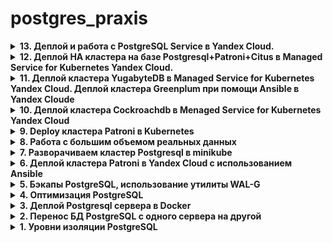 # postgres_praxis
<details>
<summary> <b>13. Деплой и работа c PostgreSQL Service в Yandex Cloud. </b></summary>

Для поднятия кластера PostgreSQL средствами Terraform будем использовать репозиторий
```
git clone git@github.com:terraform-yc-modules/terraform-yc-postgresql.git
```
За основу берем готовый пример из папки terraform-yc-postgresql/examples/2-multi-node.
Модифицирем его. Создаем файл с параметрами terraform для нашего облака HW13/terraform_postgres_cluster/terraform.tfstate. К тому же нам будет нужна еще одна ВМ для postgresql-client-15, который будем использовать для подключения к нашему кластеру и загрузки данных.
```
cd HW13/terraform_postgres_cluster
terraform init
terraform apply
```
Далее устанавдиваем на нашу дополнтельную ВМ postgresql-client с использованием Ansible.
```
cd ../ansible
ansible-playbook postgres_install.yml
```
файл HW13/ansible/inventory заполняется автоматически средствами Terraform
Итак имеем развернутый кластер
```
yc managed-postgresql host list   --cluster-name one-two-tree
+-------------------------------------------+----------------------+---------+--------+---------------+-----------+-------------------------------------------+
|                   NAME                    |      CLUSTER ID      |  ROLE   | HEALTH |    ZONE ID    | PUBLIC IP |            REPLICATION SOURCE             |
+-------------------------------------------+----------------------+---------+--------+---------------+-----------+-------------------------------------------+
| rc1a-w6fh7kaslslk88ij.mdb.yandexcloud.net | c9q2bl3ga26ml3qv9tpg | MASTER  | ALIVE  | ru-central1-a | true      |                                           |
| rc1b-ej3ku3oa9ytxs2oh.mdb.yandexcloud.net | c9q2bl3ga26ml3qv9tpg | REPLICA | ALIVE  | ru-central1-b | true      | rc1b-m3vb4iqiyr9y8bax.mdb.yandexcloud.net |
| rc1b-m3vb4iqiyr9y8bax.mdb.yandexcloud.net | c9q2bl3ga26ml3qv9tpg | REPLICA | ALIVE  | ru-central1-b | true      |                                           |
+-------------------------------------------+----------------------+---------+--------+---------------+-----------+-------------------------------------------+
```
Меняем пароль созданого terraform пользователя через Web-консоль YC. Подключаемся к кластеру
```
psql 'host=c-c9q2bl3ga26ml3qv9tpg.rw.mdb.yandexcloud.net port=6432 sslmode=verify-full dbname=test1 user=test1 target_session_attrs=read-write'
```
Далее все по стандартной схеме. Создаем даблицу и грузим туда наш датасет uk_price
```
CREATE UNLOGGED TABLE public.uk_price (
    transaction_unique_identifier character(50),
    price character varying(50),
    date_of_transfer timestamp without time zone,
    postcode character varying(10),
    property_type character varying(10),
    "Old/New" character varying(10),
    duration character varying(10),
    paon character varying(100),
    saon character varying(50),
    street character varying(100),
    locality character varying(50),
    "Town/City" character varying(50),
    district character varying(50),
    county character varying(50),
    ppdcategory_type character varying(10),
    record_status character varying(10)
);
```
```
psql 'host=c-c9q2bl3ga26ml3qv9tpg.rw.mdb.yandexcloud.net port=6432 sslmode=verify-full dbname=test1 user=test1 target_session_attrs=read-write' -c "\COPY uk_price from '202304.csv' with CSV DELIMITER ','"
```
далее включаем логгирование для таблицы, чтоб данные появились на репликах

```
alter table uk_price set logged;
```
После окончания процесса подключаемся к любой реплике и делаем select
```
test1=> \timing
Timing is on.
test1=> select count(*) from  uk_price where property_type='S';
  count
---------
 7736105
(1 row)

Time: 5917.716 ms (00:05.918)
test1=>
```

</details>
<details>
<summary> <b>12. Деплой HA кластера на базе Postgresql+Patroni+Citus  в Managed Service for Kubernetes Yandex Cloud. </b></summary>

Поднимаем инфраструктуру в YC c помощью terraform состоящую кластера Kubernetes (3 ноды? имеющие каждая 16Gb memory, 4 CPU).

```
cd HW12/terraform_k8s;
terraform apply;
```
Подключаемся к кластеру
```
 yc managed-kubernetes cluster  get-credentials $(yc managed-kubernetes cluster list | sed '4!d' | awk '{print $2}')   --external --force
```
Развернем кластер Patroni+Citus, используя репозиторий 
```
git clone git@github.com:zalando/patroni.git
cd HW12/patroni/kuberbetes
```
Собираем docker-образ patromi+citus
```
docker build -f Dockerfile.citus -t mzabolotnov/patroni-citus-k8s:v1.0 .
```
и делам push в репозиторий для последующего использования в Yandex Cloud
```
docker push mzabolotnov/patroni-citus-k8s:v1.0
``` 
берем файлик citus_k8s.yaml и меняем наименование образа в нескольких месах на свой, только что собранный
```- name: *cluster_name
     image: mzabolotnov/patroni-citus-k8s:v1.0 
```
деплоим
```
kubectl apply -f citus_k8s.yaml
```
в итоге получаем
```
kubectl get pods -l cluster-name=citusdemo -L role
NAME            READY   STATUS    RESTARTS   AGE   ROLE
citusdemo-0-0   1/1     Running   0          46m   master
citusdemo-0-1   1/1     Running   0          46m   replica
citusdemo-0-2   1/1     Running   0          46m   replica
citusdemo-1-0   1/1     Running   0          46m   master
citusdemo-1-1   1/1     Running   0          46m   replica
citusdemo-2-0   1/1     Running   0          46m   master
citusdemo-2-1   1/1     Running   0          46m   replica
```
```
kubectl exec -ti citusdemo-0-0 -- bash
postgres@citusdemo-0-0:~$ patronictl list
+ Citus cluster: citusdemo ------------+--------------+-----------+----+-----------+
| Group | Member        | Host         | Role         | State     | TL | Lag in MB |
+-------+---------------+--------------+--------------+-----------+----+-----------+
|     0 | citusdemo-0-0 | 10.112.130.4 | Leader       | running   |  1 |           |
|     0 | citusdemo-0-1 | 10.112.128.6 | Sync Standby | streaming |  1 |         0 |
|     0 | citusdemo-0-2 | 10.112.129.7 | Replica      | streaming |  1 |         0 |
|     1 | citusdemo-1-0 | 10.112.129.5 | Leader       | running   |  1 |           |
|     1 | citusdemo-1-1 | 10.112.130.5 | Sync Standby | streaming |  1 |         0 |
|     2 | citusdemo-2-0 | 10.112.128.5 | Leader       | running   |  1 |           |
|     2 | citusdemo-2-1 | 10.112.129.6 | Sync Standby | streaming |  1 |         0 |
+-------+---------------+--------------+--------------+-----------+----+-----------+
```
```
postgres@citusdemo-0-0:~$ psql citus
psql (15.5 (Debian 15.5-1.pgdg120+1))
Type "help" for help.

citus=# CREATE TABLE public.uk_price (
     transaction_unique_identifier UUID PRIMARY KEY,
     price character varying(50),
     date_of_transfer timestamp without time zone,
     postcode character varying(10),
     property_type character varying(10),
     "Old/New" character varying(10),
     duration character varying(10),
     paon character varying(100),
     saon character varying(50),
     street character varying(100),
     locality character varying(50),
     "Town/City" character varying(50),
     district character varying(50),
     county character varying(50),
     ppdcategory_type character varying(10),
     record_status character varying(10)
);
CREATE TABLE
citus=# SELECT create_distributed_table('public.uk_price', 'transaction_unique_identifier');
 create_distributed_table
--------------------------

(1 row)
```
загружаем данные и делаем запрос
```
citus=# \timing
Timing is on.
citus=# \COPY uk_price from '202304.csv' with CSV DELIMITER ','
COPY 28276228
Time: 418442.863 ms (06:58.443)
citus=# SELECT * from pg_dist_partition;
 logicalrelid | partmethod |                                                          partkey                                                           | colocationid | repmodel | autoconverted
--------------+------------+----------------------------------------------------------------------------------------------------------------------------+--------------+----------+---------------
 uk_price     | h          | {VAR :varno 1 :varattno 1 :vartype 2950 :vartypmod -1 :varcollid 0 :varlevelsup 0 :varnosyn 1 :varattnosyn 1 :location -1} |            1 | s        | f
(1 row)

Time: 0.707 ms
citus=# SELECT * from citus_shards;
 table_name | shardid |   shard_name    | citus_table_type | colocation_id |   nodename   | nodeport | shard_size
------------+---------+-----------------+------------------+---------------+--------------+----------+------------
 uk_price   |  102008 | uk_price_102008 | distributed      |             1 | 10.112.128.5 |     5432 |  166068224
 uk_price   |  102009 | uk_price_102009 | distributed      |             1 | 10.112.129.5 |     5432 |  166100992
 uk_price   |  102010 | uk_price_102010 | distributed      |             1 | 10.112.128.5 |     5432 |  166289408
 uk_price   |  102011 | uk_price_102011 | distributed      |             1 | 10.112.129.5 |     5432 |  166117376
 uk_price   |  102012 | uk_price_102012 | distributed      |             1 | 10.112.128.5 |     5432 |  165658624
 uk_price   |  102013 | uk_price_102013 | distributed      |             1 | 10.112.129.5 |     5432 |  166076416
 uk_price   |  102014 | uk_price_102014 | distributed      |             1 | 10.112.128.5 |     5432 |  166838272
 uk_price   |  102015 | uk_price_102015 | distributed      |             1 | 10.112.129.5 |     5432 |  166182912
 uk_price   |  102016 | uk_price_102016 | distributed      |             1 | 10.112.128.5 |     5432 |  165724160
 uk_price   |  102017 | uk_price_102017 | distributed      |             1 | 10.112.129.5 |     5432 |  165421056
 uk_price   |  102018 | uk_price_102018 | distributed      |             1 | 10.112.128.5 |     5432 |  166051840
 uk_price   |  102019 | uk_price_102019 | distributed      |             1 | 10.112.129.5 |     5432 |  164667392
 uk_price   |  102020 | uk_price_102020 | distributed      |             1 | 10.112.128.5 |     5432 |  166084608
 uk_price   |  102021 | uk_price_102021 | distributed      |             1 | 10.112.129.5 |     5432 |  166043648
 uk_price   |  102022 | uk_price_102022 | distributed      |             1 | 10.112.128.5 |     5432 |  166035456
 uk_price   |  102023 | uk_price_102023 | distributed      |             1 | 10.112.129.5 |     5432 |  166567936
 uk_price   |  102024 | uk_price_102024 | distributed      |             1 | 10.112.128.5 |     5432 |  165953536
 uk_price   |  102025 | uk_price_102025 | distributed      |             1 | 10.112.129.5 |     5432 |  165715968
 uk_price   |  102026 | uk_price_102026 | distributed      |             1 | 10.112.128.5 |     5432 |  165502976
 uk_price   |  102027 | uk_price_102027 | distributed      |             1 | 10.112.129.5 |     5432 |  166158336
 uk_price   |  102028 | uk_price_102028 | distributed      |             1 | 10.112.128.5 |     5432 |  166723584
 uk_price   |  102029 | uk_price_102029 | distributed      |             1 | 10.112.129.5 |     5432 |  165584896
 uk_price   |  102030 | uk_price_102030 | distributed      |             1 | 10.112.128.5 |     5432 |  165675008
 uk_price   |  102031 | uk_price_102031 | distributed      |             1 | 10.112.129.5 |     5432 |  166060032
 uk_price   |  102032 | uk_price_102032 | distributed      |             1 | 10.112.128.5 |     5432 |  166060032
 uk_price   |  102033 | uk_price_102033 | distributed      |             1 | 10.112.129.5 |     5432 |  165756928
 uk_price   |  102034 | uk_price_102034 | distributed      |             1 | 10.112.128.5 |     5432 |  166182912
 uk_price   |  102035 | uk_price_102035 | distributed      |             1 | 10.112.129.5 |     5432 |  165208064
 uk_price   |  102036 | uk_price_102036 | distributed      |             1 | 10.112.128.5 |     5432 |  165830656
 uk_price   |  102037 | uk_price_102037 | distributed      |             1 | 10.112.129.5 |     5432 |  165888000
 uk_price   |  102038 | uk_price_102038 | distributed      |             1 | 10.112.128.5 |     5432 |  166682624
 uk_price   |  102039 | uk_price_102039 | distributed      |             1 | 10.112.129.5 |     5432 |  166518784
(32 rows)

Time: 40.663 ms
```
делаем аналитический запрос
```
citus=# select count(*) from  uk_price where property_type='S';
  count
---------
 7736105
(1 row)

Time: 1133.090 ms (00:01.133)
```


</details>
<details>
<summary> <b>11. Деплой кластера YugabyteDB  в Managed Service for Kubernetes Yandex Cloud. Деплой кластера Greenplum при помощи Ansible в Yandex Cloude</b></summary>

Деплой кластера YugabyteDB  в Menaged Service for Kubernetes YC

Поднимаем инфраструктуру в YC c помощью terraform состоящую кластера Kubernetes (3 ноды).

```
cd HW11/terraform_yugabyte;
terraform apply;
```
Подключаемся к кластеру
```
 yc managed-kubernetes cluster  get-credentials $(yc managed-kubernetes cluster list | sed '4!d' | awk '{print $2}')   --external --force
```
Добавляем репозторий Helm
```
helm repo add yugabytedb https://charts.yugabyte.com
helm repo update
```
Срздаем namespase yb-demo
```
kubectl create namespace yb-demo
```
разворачиваем наш Yugabyte-db кластер
```
helm install yb-demo yugabytedb/yugabyte --namespace yb-demo --wait
``` 
подключаемся к поду и скачиваем наш dataset для загрузки
```
kubectl exec --namespace yb-demo -it yb-tserver-0 bash
```
внутри пода вводим команду
```
# curl -o 202304.csv 'https://<link>/202304.csv
```
подключаемся к кластеру с помощью клиента ysqlsh
```
kubectl exec --namespace yb-demo -it yb-tserver-0 -- /home/yugabyte/bin/ysqlsh -h yb-tserver-0.yb-tservers.yb-demo
```
создаем таблицу
```
yugabyte=# CREATE TABLE public.uk_price (
    transaction_unique_identifier character(50),
    price character varying(50),
    date_of_transfer timestamp without time zone,
    postcode character varying(10),
    property_type character varying(10),
    "Old/New" character varying(10),
    duration character varying(10),
    paon character varying(100),
    saon character varying(50),
    street character varying(100),
    locality character varying(50),
    "Town/City" character varying(50),
    district character varying(50),
    county character varying(50),
    ppdcategory_type character varying(10),
    record_status character varying(10)
);
```
загружаем данные
```
\COPY uk_price from '202304.csv' with CSV DELIMITER ','
```
и далее делаем выборку
```
yugabyte=# select count(*) from  uk_price where property_type='S';
  count
---------
 7736105
(1 row)

Time: 5404.447 ms (00:05.404)
yugabyte=#
```
Т.е. наш результат 5404.447 ms

Деплой кластера Greenplum при помощи Ansible в Yandex Cloude
Поднимаем инфраструктуру в YC c помощью terraform состоящую из двух нод (Ubuntu 18.04,4core,16Гб).

```
cd HW11/terraform_greenplum
terraform apply;
```
для простоты одну ноду выделим под master, другую под segment
за основу берем репозиторий
https://git.angara.cloud/gbgreenplum/greenplum.playbook.core
клонируем
```
git clone https://git.angara.cloud/gbgreenplum/greenplum.playbook.core.git
```
Далее вводим команды
```
cd ./greenplum.playbook.core
./switch_distr.bash ubuntu18.04
```
А вот далее, чтобы эта конструкция заработала, надо в папку greenplum.playbook.core положить файлик вида gp.tar.gz с дистрибутивом GreenPlum.
А для этого проделываем следующее. Заходим по ssh на один из двух хостов и устанавливаем GreenPlumDB пакет, как это описано в мануале. https://greenplum.org/install-greenplum-oss-on-ubuntu/

```
sudo add-apt-repository ppa:greenplum/db
sudo apt update
sudo apt install greenplum-db-6
```
ну и далее заходим в папку с установленным пакетом
```
cd /opt/greenplum-db-<version>/
```
и архивируем содержимое в файл
```
tar cvzf gp.tar.gz ./*
```
с помощью scp переносим наш дистрибутив gp.tar.gz с удаленного хоста в нашу папку greenplum.playbook.core. Для чистоты эксперимента пакет greenplum-db-6 можно удалить. Но кластер GreenPlum не инициализирован, поэтому можно и не удалать.  

далее запускаем поледовательно ansible-playbook c тегами

```
ansible-playbook playbook.yml --tags packages_install
ansible-playbook playbook.yml --tags pre_install
ansible-playbook playbook.yml --tags gp_install
ansible-playbook playbook.yml --tags finalize
```
Все наш кластер GreenplumDB поднят.
заходим на мастер-ноду запускаем консоль под пользователем dbadmin
```
su gpadmin
```
вводим наш пароль для пользователя gpadmin, который вводили при запуске playbook.yml
Далее подключаемся к кластеру с помощью psql
```
psql -d gpdb
```
создаем БД
```
create database hw11
```
создаем таблицу uk_price
грузим нащ dataset, после делаем наш стандартный запрос
```
gpadmin@gp-mstr:/data1/master$ psql -d hw11 -c "\COPY uk_price from '202304.csv' with CSV DELIMITER ','"
COPY 28276228
gpadmin@gp-mstr:/data1/master$ psql -d hw11
psql (9.4.26)
Type "help" for help.

hw11=# select count(*) from uk_price;
  count
----------
 28276228
(1 row)

hw11=# \timing
Timing is on.
hw11=# select count(*) from  uk_price where property_type='S';
  count
---------
 7736105
(1 row)

Time: 4125.519 ms
hw11=#
```
время запроса 4125.519 ms

немного меньше чем YBDB, но примерно тоже самое.

</details>
<details>
<summary> <b>10. Деплой кластера Cockroachdb  в Menaged Service for Kubernetes Yandex Cloud</b></summary>
Поднимаем инфраструктуру в YC c помощью terraform состоящую кластера Kubernetes (3 ноды).

```
cd HW10/terraform;
terraform apply;
```
Подключаемся к кластеру
```
 yc managed-kubernetes cluster  get-credentials $(yc managed-kubernetes cluster list | sed '4!d' | awk '{print $2}')   --external --force
```
Добавляем репозторий Helm
```
helm repo add cockroachdb https://charts.cockroachdb.com/
helm repo update
```
скачиваем файл с параметрами
```
wget -O my-values.yaml https://raw.githubusercontent.com/cockroachdb/helm-charts/master/cockroachdb/values.yaml
```
В файле с параметрами я поменял только размер PV на 20Gi
```
persistentVolume:
    enabled: true

    size: 20Gi
```
Разворачиваем наш кластер из Helm
```
helm install my-release --values my-values.yml cockroachdb/cockroachdb
```
деплоим в кластер Kubernetes клиента
```
curl -OOOOOOOOO https://raw.githubusercontent.com/cockroachdb/helm-charts/master/examples/client-secure.yaml
```
в файле client-secure.yaml меняем параметры
```

    spec.serviceAccountName: my-release-cockroachdb
    spec.image: cockroachdb/cockroach:v23.1.11
    spec.volumes[0].project.sources[0].secret.name: my-release-cockroachdb-client-secret

```
и далее
```
kubectl create -f client-secure.yaml
```
Результат деплоя
![](pic/cockroach_kuber.png)

Запускаем консоль cockroachdb
```
kubectl exec -it cockroachdb-client-secure -- ./cockroach sql --certs-dir=./cockroach-certs --host=my-release-cockroachdb-public
```
создаем таблицу
```
CREATE TABLE uk_price (
    transaction_unique_identifier character(50),
    price character varying(50),
    date_of_transfer timestamp without time zone,
    postcode character varying(10),
    property_type character varying(10),
    "Old/New" character varying(10),
    duration character varying(10),
    paon character varying(100),
    saon character varying(50),
    street character varying(100),
    locality character varying(50),
    "Town/City" character varying(50),
    district character varying(50),
    county character varying(50),
    ppdcategory_type character varying(10),
    record_status character varying(10)
);
```
загружаем данные
```
root@my-release-cockroachdb-public:26257/defaultdb> IMPORT INTO uk_price CSV DATA (
                                                 ->
                                                 -> 'https://storage.yandexcloud.net/sparkbucket/202304.csv?X-Amz-Algorithm=AWS4-HMAC-SHA256&X-Amz-Credential=YCAJEl-fX5x6Qzz51
                                                 -> nfAktbOo%2F20231113%2Fru-central1%2Fs3%2Faws4_request&X-Amz-Date=20231113T052105Z&X-Amz-Expires=21600&X-Amz-Signature=9B2A5
                                                 -> 18C74CAB914A3BBF5A826C685EEA3E164C1AFCE8D13593C093824E86CE4&X-Amz-SignedHeaders=host')
                                                 ->                                                  WITH delimiter = ',';
        job_id       |  status   | fraction_completed |   rows   | index_entries |   bytes
---------------------+-----------+--------------------+----------+---------------+-------------
  916791556537614337 | succeeded |                  1 | 28276228 |             0 | 4660762368
(1 row)

Time: 343.062s total (execution 343.062s / network 0.001s)
```
делаем select
```
root@my-release-cockroachdb-public:26257/defaultdb> select count(*) from  uk_price where property_type='S';
   count
-----------
  7736105
(1 row)

Time: 30.216s total (execution 30.215s / network 0.000s)
```
время исполнения запроса 30сек
Для PostgreSQL инстанса подобный запрос нанимал 210сек.
CockroachDB в плане выборки конечно быстрее чем Postgres, но уступает Clickhouse на порядок, напомню что время исполнения этого же запроса в Clickhouse было 889ms
</details>

<details>
<summary> <b>9. Deploy кластера Patroni в Kubernetes</b></summary>
Поднимаем инфраструктуру в YC c помощью terraform состоящую из кластера Kubernetes  (2 ноды по 2 CPU,8Gb,50Gb).

```
cd HW9/terraform
terraform apply
```
Подключаемся к кластеру Kubernetes

```
yc managed-kubernetes cluster get-credentials --id <ID - кластера в YC> --external
```
клонируем репозиторий
```
git clone https://github.com/zalando/postgres-operator
```
и устанавливаем postgres-operator в наш кластер
```
cd ./postgres-operator
helm install postgres-operator ./charts/postgres-operator
```
Устанавливаем UI
```
helm install postgres-operator-ui ./charts/postgres-operator-ui
```
для работы с кластером Kubernetes я использую утилиту K9S  
Делаем port-forward с сервиса postgres-operator-ui на localhost:8081. Заходим браузером на http://localhost:8081 и создвем кластер Patroni, состоящий из мастера и реплики и pooler-ов. 
Попробовал также запустить встроеный в оператор LoadBalanser, он запустился, но внешний адрес получить не может от YC, надо разбираться. Как временный костыль создал два ресурса типа service (LoadBalancer) с описанием HW9/k8s/loadbalancer-master.yml и HW9/k8s/loadbalanser-replica.yml. Первый из них будет ловить трафик на полученном внешнем IP на порту 5000 и пересылать на pooler мастера, второй - на порту 5001 - pooler реплики.  
В итоге получили следующую структуру нашего Patroni, развернутого в Kubernetes YC  
![](pic/k8s_patroni_services.png)
Пароль пользователя postgres находится в ресурсе secret кубера. Можно посмотреть его в утилите k9s, а можно воспользоваться командой
```
 export PGPASSWORD=$(kubectl get secret postgres.postgres-patroni.credentials.postgresql.acid.zalan.do -o 'jsonpath={.data.password}' | base64 -d)
 export PGSSLMODE=require
``` 
И далее пробуем подключиться на выданные LoadBalanser внешние IP на порт 5000 
```
psql -U postgres -h 84.201.177.227 -p 5000
psql (12.16 (Ubuntu 12.16-0ubuntu0.20.04.1), server 15.2 (Ubuntu 15.2-1.pgdg22.04+1))
WARNING: psql major version 12, server major version 15.
         Some psql features might not work.
SSL connection (protocol: TLSv1.3, cipher: TLS_AES_256_GCM_SHA384, bits: 256, compression: off)
Type "help" for help.

postgres=# \dt
            List of relations
 Schema |     Name     | Type  |  Owner
--------+--------------+-------+----------
 public | postgres_log | table | postgres
(1 row)

postgres=# create table int1 (i int);
CREATE TABLE
```
на порт 5001
```
 psql -U postgres -h 51.250.20.2 -p 5001
psql (12.16 (Ubuntu 12.16-0ubuntu0.20.04.1), server 15.2 (Ubuntu 15.2-1.pgdg22.04+1))
WARNING: psql major version 12, server major version 15.
         Some psql features might not work.
SSL connection (protocol: TLSv1.3, cipher: TLS_AES_256_GCM_SHA384, bits: 256, compression: off)
Type "help" for help.

postgres=# \dt
            List of relations
 Schema |     Name     | Type  |  Owner
--------+--------------+-------+----------
 public | int1         | table | postgres
 public | postgres_log | table | postgres
(2 rows)

postgres=# create table int2 (i int);
ERROR:  cannot execute CREATE TABLE in a read-only transaction
```
Кластер работает.
</details>
<details>
<summary> <b>8. Работа с большим объемом реальных данных</b></summary>
Поднимаем инфраструктуру в YC c помощью terraform состоящую двух узлов. ВМ(2 CPU,4Gb,150Gb(disk)).  
Одна из которых будут использоваться для поднятия кластера Postgresql], другая - для ClickHouse.

```
cd HW8/terraform;
terraform apply;
```
Файл HW8/ansible/inventory заполняется автоматически данными из terraform.  
Устанавливаем Postgresql
```
cd ../ansible;
ansible-playbook postgres_install.yml;
```
Устанавливаем ClickHouse. Для этой цели используем роль 
```
 git clone https://github.com/idealista/clickhouse_role.git
```
И далее

```
ansible-playbook ch_install.yml
```
Для примера загрузки будем использовать dataset "UK Property Price official data 1995-202304" c https://www.kaggle.com/  
Создаем таблицу в Postgresql
```
CREATE UNLOGGED TABLE public.uk_price (
    transaction_unique_identifier character(50),
    price character varying(50),
    date_of_transfer timestamp without time zone,
    postcode character varying(10),
    property_type character varying(10),
    "Old/New" character varying(10),
    duration character varying(10),
    paon character varying(100),
    saon character varying(50),
    street character varying(100),
    locality character varying(50),
    "Town/City" character varying(50),
    district character varying(50),
    county character varying(50),
    ppdcategory_type character varying(10),
    record_status character varying(10)
);
```
Загружаем данные в Postgresql
```
psql -d hw1 -c "\COPY uk_price from '/var/lib/postgresql/202304.csv' with CSV DELIMITER ','"
```
Делаем select count(*)
```
hw1=# select count(*) from  uk_price where property_type='S';
  count
---------
 7736105
(1 row)

Time: 210086.084 ms (03:30.086)
```
Время исполнения запроса 210086.084 ms  
Проделываем тоже самое  с ClickHouse. Подключаемся ssh к хосту.
```
clickhouse-client;

```
Создаем таблицу. 
```
CREATE TABLE uk_price (
    transaction_unique_identifier character(50),
    price character varying(50),
    date_of_transfer character varying(15),
    postcode character varying(10),
    property_type character varying(10),
    "Old/New" character varying(10),
    duration character varying(10),
    paon character varying(100),
    saon character varying(50),
    street character varying(100),
    locality character varying(50),
    "Town/City" character varying(50),
    district character varying(50),
    county character varying(50),
    ppdcategory_type character varying(10),
    record_status character varying(10)
)
ENGINE = MergeTree
ORDER BY tuple(date_of_transfer);
```
Загружаем данные. Вводим команду.
```
clickhouse-client -q "INSERT INTO default.uk_price FORMAT CSV" < 202304.csv
```
И делаем select
```
epdcdaaim05plkvu2paj.auto.internal :) select count(*) from  default.uk_price where property_type='S'

SELECT count(*)
FROM default.uk_price
WHERE property_type = 'S'

Query id: 5a4677fe-fa9a-4ffe-9721-fbc5c3d06264

┌─count()─┐
│ 7736105 │
└─────────┘

1 row in set. Elapsed: 0.889 sec. Processed 28.28 million rows, 282.76 MB (31.79 million rows/s., 317.94 MB/s.)
```
Видим время исполнения запроса 889ms. 
  
Вывод в Postgresql более чем на два порядка дольше выполняется данный запрос.

</details>
<details>
<summary> <b>7. Разворачиваем кластер Postgresql в minikube</b></summary>

Скачиваем репозиторий
```
git clone https://github.com/zalando/postgres-operator.git
cd postgres-operator
```
Поднимаем одной командой состоящий из одного инстанса кластер Postgresql в minikube 

```
./run_operator_locally.sh
```
В итоге получам
![](pic/postgres_minikube.png)

</details>
<details>
<summary> <b>6. Деплой кластера Patroni в Yandex Cloud с использованием Ansible</b></summary>
Поднимаем инфраструктуру в YC c помощью terraform состоящую четырех узлов. ВМ(2 CPU,4Gb,10Gb(disk)).
Три из которых будут использоваться для поднятия кластера Patroni, etcd-кластера и HAProxy. Одна ВМ используется для разворачивания на ней Ansible. Также поднимается Load Balancer с целевой группой хостов, которыми являются ноды с HAProxy, в нашем случае это ноды Patroni-кластера. Инфраструктура подобна приведенной здесь https://github.com/vitabaks/postgresql_cluster/blob/master/images/TypeA.png, только VIP заменяем IP Load Balancer

```
cd HW6/terraform;
terraform apply;
```
И так имеем
```
terraform show;
```
Видим наши хосты
```
...
Outputs:

external_ip_address_vm_0 = "158.160.16.113"
external_ip_address_vm_1 = "158.160.25.200"
external_ip_address_vm_2 = "84.201.176.85"
external_ip_address_vm_3 = "158.160.25.155"
internal_ip_address_vm_0 = "10.129.0.16"
internal_ip_address_vm_1 = "10.129.0.13"
internal_ip_address_vm_2 = "10.129.0.30"
internal_ip_address_vm_3 = "10.129.0.19"

```

Файл HW6/ansible/inventory заполняется автоматически данными из terraform.  
Далее настраиваем хост с Ansible, который находится в той же подсети, что и будущие ноды кластера.  
Настройки кластера патрони находятся здесь HW6/ansible/postgresql_cluster. HW6/ansible/postgresql_cluster/inventory - инвентори-файл, заполненный автоматически данными Terraform. HW6/ansible/postgresql_cluster/vars/main.yml - параметры настройки кластера. Patroni-кластер будем разворачивать изпользуя плейбук репозитория https://github.com/vitabaks/postgresql_cluster.git. Данный репорий будет склонирован на хосте с Ansible, а вот инвентори-файл и файл параметров будут скопированы из папки HW6/ansible/patroni_cluster
```
cd ../ansible;
ansible-playbook set_remote_ansible_host.yml;
```
Коннектимся ssh на хост с Ansible и там уже запускаем следующие команды.

```
cd postgresql_cluster/;
ansible-playbook deploy_pgcluster.yml;
```
Заходим на один из хостов кластера Patroni и вводим команду
```
ubuntu@pgnode01:~$ sudo patronictl -c /etc/patroni/patroni.yml list
```

```
2023-10-16 07:25:43,840 - WARNING - postgresql parameter max_prepared_transactions=0 failed validation, defaulting to 0
+ Cluster: postgres-cluster-type-a +-----------+----+-----------+
| Member   | Host        | Role    | State     | TL | Lag in MB |
+----------+-------------+---------+-----------+----+-----------+
| pgnode01 | 10.129.0.13 | Leader  | running   |  3 |           |
| pgnode02 | 10.129.0.30 | Replica | streaming |  3 |         0 |
| pgnode03 | 10.129.0.19 | Replica | streaming |  3 |         0 |
+----------+-------------+---------+-----------+----+-----------+

```
Вывод - кластер поднялся.  
Если посмотреть в консоли YC Load Balancer, то мы увидим следующую картину
![](pic/LB-Patroni.png)

</details>
<details>
<summary> <b>5. Бэкапы PostgreSQL, использование утилиты WAL-G</b></summary>
Поднимаем инфраструктуру в YC c помощью terraform в одной ВМ(2 CPU,4Gb,30Gb(disk)). Ставим PostgreSQL на ВМ с использованием Ansible.

```
cd HW5/terraform;
terraform apply;
```
Файл HW4/ansible/inventory заполняется автоматически данными из terraform.  
Ставим PostgreSQL 15 на ВМ с использованием Ansible.  

```
cd ../ansible;
ansible-playbook postgres_install.yml;
```
Для создания бэкапа с помощью WAL-G
Устанавливаем WAL-G

```
ansible-playbook install_walg.yml;
```
заходим на ВМ по ssh. Все остальные действия выполняем из-под пользователя postgres

Создаем таблицу в БД hw1 и заполняем ее данными
```
sudo su postgres
psql hw1 -c "create table test(i int);"
psql hw1 -c "insert into test values (10), (20), (30);"
```
Делаем backup
```
wal-g backup-push /var/lib/postgresql/15/main
```
меняем строку в таблице test
```
psql hw1 -c "UPDATE test SET i = 3 WHERE i = 30"
```
Далее
```
psql -p 5432 hw1 -c "select * from test;"
```
вывод
```
 i
----
 10
 20
  3
(3 rows)
```
делаем еще раз бэкап
```
wal-g backup-push /var/lib/postgresql/15/main
```
создаем кластер main2
```
pg_createcluster 15 main2
```
вывод
```
Creating new PostgreSQL cluster 15/main2 ...
/usr/lib/postgresql/15/bin/initdb -D /var/lib/postgresql/15/main2 --auth-local peer --auth-host scram-sha-256 --no-instructions
The files belonging to this database system will be owned by user "postgres".
This user must also own the server process.

The database cluster will be initialized with locale "en_US.UTF-8".
The default database encoding has accordingly been set to "UTF8".
The default text search configuration will be set to "english".

Data page checksums are disabled.

fixing permissions on existing directory /var/lib/postgresql/15/main2 ... ok
creating subdirectories ... ok
selecting dynamic shared memory implementation ... posix
selecting default max_connections ... 100
selecting default shared_buffers ... 128MB
selecting default time zone ... Etc/UTC
creating configuration files ... ok
running bootstrap script ... ok
performing post-bootstrap initialization ... ok
syncing data to disk ... ok
Warning: systemd does not know about the new cluster yet. Operations like "service postgresql start" will not handle it. To fix, run:
  sudo systemctl daemon-reload
Ver Cluster Port Status Owner    Data directory               Log file
15  main2   5433 down   postgres /var/lib/postgresql/15/main2 /var/log/postgresql/postgresql-15-main2.log
```
очищаем директория с  БД кластера main2
```
rm -rf /var/lib/postgresql/15/main2
```
разворачиваем в директорию backup полученный с кластера main
```
wal-g backup-fetch /var/lib/postgresql/15/main2 LATEST
```
вывод
```
INFO: 2023/10/04 09:31:50.723386 Selecting the latest backup...
INFO: 2023/10/04 09:31:50.724298 LATEST backup is: 'base_000000010000000000000010_D_00000001000000000000000E'
INFO: 2023/10/04 09:31:50.733043 Delta from base_00000001000000000000000E at LSN 0/E000028
INFO: 2023/10/04 09:31:50.740465 Finished extraction of part_003.tar.br
INFO: 2023/10/04 09:32:06.002500 Finished extraction of part_001.tar.br
INFO: 2023/10/04 09:32:06.003451 Finished extraction of pg_control.tar.br
INFO: 2023/10/04 09:32:06.003486
Backup extraction complete.
INFO: 2023/10/04 09:32:06.003518 base_00000001000000000000000E fetched. Upgrading from LSN 0/E000028 to LSN 0/10000028
INFO: 2023/10/04 09:32:06.019171 Finished extraction of part_001.tar.br
INFO: 2023/10/04 09:32:06.024261 Finished extraction of part_003.tar.br
INFO: 2023/10/04 09:32:06.037785 Finished extraction of pg_control.tar.br
INFO: 2023/10/04 09:32:06.037893
Backup extraction complete.
```
создаем флаг восстановления
```
touch "/var/lib/postgresql/15/main2/recovery.signal"
```
и стартуем кластер main2
```
pg_ctlcluster 15 main2 start
```
вывод
```
Warning: the cluster will not be running as a systemd service. Consider using systemctl:
  sudo systemctl start postgresql@15-main2
```
select таблицы test
```
psql -p 5433 hw1 -c "select * from test;"
```
```
 i
----
 10
 20
  3
(3 rows)
```
Вывод - восстановление из бэкапа успешно проведено

</details>

<details>
<summary> <b>4. Оптимизация PostgreSQL</b></summary>
Поднимаем инфраструктуру в YC c помощью terraform в одной ВМ(2 CPU,4Gb). Ставим PostgreSQL на ВМ с использованием Ansible.

```
cd HW4/terraform;
terraform apply;
```
Файл HW4/ansible/inventory заполняется автоматически данными из terraform.  
Ставим PostgreSQL 15 на ВМ с использованием Ansible.  

```
cd ../ansible;
ansible-playbook postgres_install.yml;
ansible-playbook mv_db_postgresql_vm1.yml;
ansible-playbook install_utils.yml;
```
Запускаем инициализацию  
```
pgbench -i -s 50 hw1
```
меняем параметры:  
shared_buffers = 2048MB  
synchronous_commit = off  

проводим тестовый прогон
```
pgbench -c 10 -P 5 -T 60 hw1
```
итог
```
postgres@epdq1i07fnov6p5ekq8f:~$ pgbench -c 10 -P 5 -T 60 hw1
pgbench (15.4 (Ubuntu 15.4-2.pgdg22.04+1))
starting vacuum...end.
progress: 5.0 s, 1806.8 tps, lat 5.490 ms stddev 1.222, 0 failed
progress: 10.0 s, 1898.8 tps, lat 5.265 ms stddev 1.326, 0 failed
progress: 15.0 s, 1949.6 tps, lat 5.128 ms stddev 0.998, 0 failed
progress: 20.0 s, 1896.0 tps, lat 5.272 ms stddev 1.046, 0 failed
progress: 25.0 s, 1900.6 tps, lat 5.260 ms stddev 1.030, 0 failed
progress: 30.0 s, 1906.8 tps, lat 5.242 ms stddev 1.008, 0 failed
progress: 35.0 s, 1907.2 tps, lat 5.241 ms stddev 0.976, 0 failed
progress: 40.0 s, 1926.6 tps, lat 5.191 ms stddev 1.010, 0 failed
progress: 45.0 s, 1964.8 tps, lat 5.088 ms stddev 0.934, 0 failed
progress: 50.0 s, 1925.0 tps, lat 5.193 ms stddev 1.012, 0 failed
progress: 55.0 s, 1892.4 tps, lat 5.283 ms stddev 1.257, 0 failed
progress: 60.0 s, 1872.6 tps, lat 5.338 ms stddev 1.457, 0 failed
transaction type: <builtin: TPC-B (sort of)>
scaling factor: 50
query mode: simple
number of clients: 10
number of threads: 1
maximum number of tries: 1
duration: 60 s
number of transactions actually processed: 114246
number of failed transactions: 0 (0.000%)
latency average = 5.248 ms
latency stddev = 1.125 ms
initial connection time = 36.671 ms
tps = 1904.349851 (without initial connection time)
```

Настройки PostgreSQL оптимальны под данный стандартный тест.
</details>
<details>
<summary> <b>3. Деплой Postgresql сервера в Docker</b></summary>
Поднимаем инфраструктуру в YC c помощью terraform, состоящую из одного узла (2 CPU,4Gb,10Gb).  

```
cd HW3/terraform;
terraform apply;
```
Файл HW3/ansible/inventory заполняется автоматически данными из terraform.  
Устанавливаем, используя Ansible role, docker на ВМ, запускаем контейнер с Postgresql, cоздаем директорию /home/ubuntu/postgresql_data, которую будем использовать как volume контейнера, прокидываем порт 5432 на хост. Пароль от пользователя БД postgres хранится в файле HW3/ansible/vars.yml
```
cd ../ansible
ansible-galaxy collection install community.docker
ansible-galaxy role install geerlingguy.docker
ansible-playbook docker_install_run_postgres.yml -v
```
Если потом удалить контейнер Postgres с ВМ, а потом заного запустить 
```
ansible-playbook docker_install_run_postgres.yml -v
```
То данные сохранятся

</details>

<details>
<summary> <b>2. Перенос БД PostgreSQL с одного сервера на другой</b></summary>
Поднимаем инфраструктуру в YC c помощью terraform в составе двух ВМ. Ставим PostgreSQL на ВМ с использованием Ansible.
Файл HW2/ansible/inventory заполняется автоматически данными из terraform. PostgreSQL - устанавливается на обе виртуальные машины pg-1 и pg-2

```
cd HW2/terraform;  
./infra_up.sh
```  

переносим БД PostgreSQL на виртуальной машине pg-1 на дополнительный диск

```
cd HW2/ansible;
ansible-playbook mv_db_postgresql_pg1.yml
```
останавливаем PostgreSQL и размонтируем disk-2 с нашей БД
```
ansible-playbook stop_db_postgresql_pg1.yml
```
далее надо изменить файл HW2/terraform/main.tf.  
Hаходим блок кода, комментируем его у инстанса pg-1 и добавляем данный диск в инстанс pg-2  
```
secondary_disk {
  disk_id = yandex_compute_disk.disk-2.id
  device_name = "pgdata"
}
```
Далее применяем инфраструктуру
```
cd HW2/terraform;  
terraform apply
```  
монтируем disk-2 и запускаем PostgreSQL с БД на disk-2 на ВМ pg-2 
```
cd HW2/ansible;
ansible-playbook start_db_postgresql_to_pg2.yml
```
</details>
<details>
<summary> <b>1. Уровни изоляции PostgreSQL</b></summary>
Поднимаем инфраструктуру в YC c помощью terraform в составе одной ВМ. Ставим PostgreSQL на ВМ с использованием Ansible.  
```
cd HW1/terraform;  
./infra_up.sh
```  
подключаемся к ВМ 
```
ssh -i ~/.ssh/appuser ubuntu@<IP address- ВМ>
```
заходим в нашу созданную БД hw1
```
psql -U postgres -d hw1
```
смотрим текущий уровень изоляции
```
show transaction isolation level
```

    transaction_isolation
    -----------------------
    read committed
    (1 row)

создаем таблицу
```
create table persons(id serial, first_name text, second_name text);
insert into persons(first_name, second_name) values('ivan', 'ivanov');
insert into persons(first_name, second_name) values('petr', 'petrov');
commit;
```

подключаемся к PostgreSQL второй сессией
текущий уровень изоляции по умолчанию
```
show transaction isolation level
```
    transaction_isolation
    -----------------------
    read committed

отключаем autocommit во второй сессии
```
\set AUTOCOMMIT off
```
В первой сессии также отключаем autocommit
```
\set AUTOCOMMIT off
```
добавляем еще одну строку в первой сессии
```
insert into persons(first_name, second_name) values('sergey', 'sergeev');
```
если попробовать прочитать таблицу persons во второй сессии
```
select * from persons;
```
мы не увидим новой записи, т.к. Postgres не допускает грязного чтения незакомиченных изменений.
делаем в первой сессии
```
commit;
```
тогда во второй открытой сессии мы увидим новую запись. уровень изоляции read committed позволяет сделать это
Завершаем транзакцию во второй сессии
```commit;
```

Меняем уровень изоляции в первой и второй сессии
```
set transaction isolation level repeatable read;
```
делаем вставку строки в первой сессии
```
insert into persons(first_name, second_name) values('sveta', 'svetova');
```
и закрываем транзакцию в первой сессии
```
commit;
```
при измененном уровне изоляции *repeatable read
мы не увидим новой строки во второй сессии, пока не закроем транзакцию во второй сессии.

hw1=*# select * from persons;  
 id | first_name | second_name  
----+------------+-------------  
  1 | ivan       | ivanov  
  2 | petr       | petrov  
  8 | sergey     | sergeev  
(3 rows)  

hw1=*# commit;  
COMMIT  
hw1=# select * from persons;  
 id | first_name | second_name  
----+------------+-------------  
  1 | ivan       | ivanov  
  2 | petr       | petrov  
  8 | sergey     | sergeev  
 10 | sveta      | svetova  
(4 rows)  
</details>


